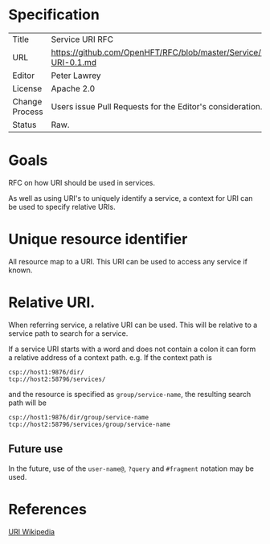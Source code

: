 # Specification

|         |                                                                     |
|:------- | ------------------------------------------------------------------- |
| Title   | Service URI RFC                                                     |
| URL     | https://github.com/OpenHFT/RFC/blob/master/Service/URI/Service-URI-0.1.md |
| Editor  | Peter Lawrey                                                        |
| License | Apache 2.0                                                          |
| Change Process | Users issue Pull Requests for the Editor's consideration.    |
| Status  | Raw.                                                                |

# Goals
RFC on how URI should be used in services.

As well as using URI's to uniquely identify a service, a context for URI can be used to specify relative URIs.

# Unique resource identifier
All resource map to a URI.  This URI can be used to access any service if known.

# Relative URI.
When referring service, a relative URI can be used.  This will be relative to a service path to search for a service.

If a service URI starts with a word and does not contain a colon it can form a relative address of a context path. e.g. If the context path is
```
csp://host1:9876/dir/
tcp://host2:58796/services/
```
and the resource is specified as `group/service-name`, the resulting search path will be
```
csp://host1:9876/dir/group/service-name
tcp://host2:58796/services/group/service-name
```

## Future use
In the future, use of the `user-name@`, `?query` and `#fragment` notation may be used.

# References

[URI Wikipedia](http://en.wikipedia.org/wiki/Uniform_resource_identifier)
